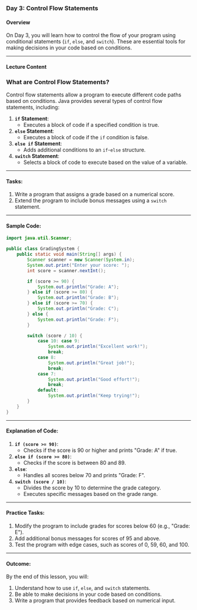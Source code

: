
### Day 3: Control Flow Statements

#### Overview
On Day 3, you will learn how to control the flow of your program using conditional statements (`if`, `else`, and `switch`). These are essential tools for making decisions in your code based on conditions.

---

#### Lecture Content

### What are Control Flow Statements?
Control flow statements allow a program to execute different code paths based on conditions. Java provides several types of control flow statements, including:

1. **`if` Statement**:
   - Executes a block of code if a specified condition is true.
2. **`else` Statement**:
   - Executes a block of code if the `if` condition is false.
3. **`else if` Statement**:
   - Adds additional conditions to an `if`-`else` structure.
4. **`switch` Statement**:
   - Selects a block of code to execute based on the value of a variable.

---

#### Tasks:
1. Write a program that assigns a grade based on a numerical score.
2. Extend the program to include bonus messages using a `switch` statement.

---

#### Sample Code:
```java
import java.util.Scanner;

public class GradingSystem {
    public static void main(String[] args) {
        Scanner scanner = new Scanner(System.in);
        System.out.print("Enter your score: ");
        int score = scanner.nextInt();

        if (score >= 90) {
            System.out.println("Grade: A");
        } else if (score >= 80) {
            System.out.println("Grade: B");
        } else if (score >= 70) {
            System.out.println("Grade: C");
        } else {
            System.out.println("Grade: F");
        }

        switch (score / 10) {
            case 10: case 9:
                System.out.println("Excellent work!");
                break;
            case 8:
                System.out.println("Great job!");
                break;
            case 7:
                System.out.println("Good effort!");
                break;
            default:
                System.out.println("Keep trying!");
        }
    }
}
```

---

#### Explanation of Code:
1. **`if (score >= 90)`**:
   - Checks if the score is 90 or higher and prints "Grade: A" if true.
2. **`else if (score >= 80)`**:
   - Checks if the score is between 80 and 89.
3. **`else`**:
   - Handles all scores below 70 and prints "Grade: F".
4. **`switch (score / 10)`**:
   - Divides the score by 10 to determine the grade category.
   - Executes specific messages based on the grade range.

---

#### Practice Tasks:
1. Modify the program to include grades for scores below 60 (e.g., "Grade: E").
2. Add additional bonus messages for scores of 95 and above.
3. Test the program with edge cases, such as scores of 0, 59, 60, and 100.

---

#### Outcome:
By the end of this lesson, you will:
1. Understand how to use `if`, `else`, and `switch` statements.
2. Be able to make decisions in your code based on conditions.
3. Write a program that provides feedback based on numerical input.
